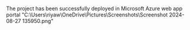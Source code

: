 The project has been successfully deployed in Microsoft Azure web app portal
"C:\Users\riyaw\OneDrive\Pictures\Screenshots\Screenshot 2024-08-27 135950.png"
